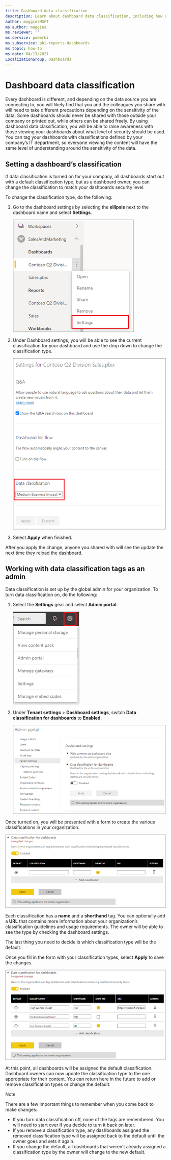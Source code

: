 ```yaml
---
title: Dashboard data classification
description: Learn about dashboard data classification, including how an Admin should set it up and how dashboard owners can change the classification.
author: maggiesMSFT
ms.author: maggies
ms.reviewer: ''
ms.service: powerbi
ms.subservice: pbi-reports-dashboards
ms.topic: how-to
ms.date: 04/13/2021
LocalizationGroup: Dashboards
---
```

# Dashboard data classification
Every dashboard is different, and depending on the data source you are connecting to, you will likely find that you and the colleagues you share with will need to take different precautions depending on the sensitivity of the data. Some dashboards should never be shared with those outside your company or printed out, while others can be shared freely. By using dashboard data classification, you will be able to raise awareness with those viewing your dashboards about what level of security should be used. You can tag your dashboards with classifications defined by your company’s IT department, so everyone viewing the content will have the same level of understanding around the sensitivity of the data.

## Setting a dashboard’s classification
If data classification is turned on for your company, all dashboards start out with a default classification type, but as a dashboard owner, you can change the classification to match your dashboards security level.

To change the classification type, do the following:

1. Go to the dashboard settings by selecting the **ellipsis** next to the dashboard name and select **Settings**.
   
    ![Screenshot of a dashboard, showing the Settings selection.](media/service-data-classification/dashboard_settings.png)
2. Under Dashboard settings, you will be able to see the current classification for your dashboard and use the drop down to change the classification type.
   
    ![Screenshot of the dashboard settings, showing a current classification and the Data classification drop down selection.](media/service-data-classification/classification_setting_dropdown.png)
3. Select **Apply** when finished.

After you apply the change, anyone you shared with will see the update the next time they reload the dashboard.

## Working with data classification tags as an admin
Data classification is set up by the global admin for your organization. To turn data classification on, do the following:

1. Select the **Settings** gear and select **Admin portal**.
   
    ![Screenshot of the Settings gear, showing the Admin portal selection.](media/service-data-classification/admin_portal_in_settings.png)
2. Under **Tenant settings** > **Dashboard settings**, switch **Data classification for dashboards** to **Enabled**.
   
    ![Screenshot of the Admin Portal, showing the Tenant settings and the Data classification for dashboards and reports selection.](media/service-data-classification/data_classification_switch_location.png)

Once turned on, you will be presented with a form to create the various classifications in your organization.

![Screenshot of a form, showing field entries for various classifications in your organization.](media/service-data-classification/blank_classification_form.png)

Each classification has a **name** and a **shorthand** tag. You can optionally add a **URL** that contains more information about your organization’s classification guidelines and usage requirements. The owner will be able to see the type by checking the dashboard settings.  

The last thing you need to decide is which classification type will be the default.  

Once you fill in the form with your classification types, select **Apply** to save the changes.

![Screenshot of a form, showing filled entries with the classifications types to apply.](media/service-data-classification/filled_in_classification_form.png)

At this point, all dashboards will be assigned the default classification. Dashboard owners can now update the classification type to the one appropriate for their content. You can return here in the future to add or remove classification types or change the default.  

> [!NOTE]
> There are a few important things to remember when you come back to make changes:
> 
> * If you turn data classification off, none of the tags are remembered. You will need to start over if you decide to turn it back on later.  
> * If you remove a classification type, any dashboards assigned the removed classification type will be assigned back to the default until the owner goes and sets it again.  
> * If you change the default, all dashboards that weren’t already assigned a classification type by the owner will change to the new default.
> 
> 

